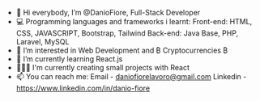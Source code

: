 - 👋 Hi everybody, I’m @DanioFiore, Full-Stack Developer
- 💻 Programming languages and frameworks i learnt:
       Front-end: HTML, CSS, JAVASCRIPT, Bootstrap, Tailwind
       Back-end: Java Base, PHP, Laravel, MySQL 
- 👀 I’m interested in Web Development and ₿ Cryptocurrencies ₿
- 🌱 I’m currently learning React.js
- 🧑🏻‍💻 I'm currently creating small projects with React
- 📫 You can reach me: 
       Email - daniofiorelavoro@gmail.com 
       Linkedin - https://www.linkedin.com/in/danio-fiore

<!---
DanioFiore/DanioFiore is a ✨ special ✨ repository because its `README.md` (this file) appears on your GitHub profile.
You can click the Preview link to take a look at your changes.
--->
